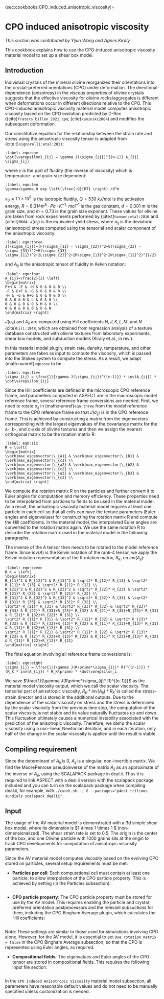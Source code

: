 (sec:cookbooks:CPO_induced_anisotropic_viscosity)=
# CPO induced anisotropic viscosity

*This section was contributed by Yijun Wang and Ágnes Király.*

This cookbook explains how to use the CPO-induced anisotropic viscosity material model to set up a shear box model.

## Introduction

Individual crystals of the mineral olivine reorganized their orientations into the crystal-preferred orientations (CPO) under deformation. The directional-dependence (anisotropy) in the viscous properties of olivine crystals suggests that the effective viscosity for olivine rocks/aggregates is different when deformations occur in different directions relative to the CPO. This CPO-induced anisotropic viscosity material model computes anisotropic viscosity based on the CPO evolution predicted by D-Rex ({cite}`fraters_billen_2021_cpo`; {cite}`kaminski2004`) and modifies the subsequent deformation.

Our constitutive equation for the relationship between the strain rate and stress using the anisotropic viscosity tensor is adapted from {cite:t}`signorelli:etal:2021`:

```{math}
:label: eqn:one
\dot{\varepsilon}_{ij} = \gamma J(\sigma_{ij})^{(n-1)} A_{ij} \sigma_{ij}
```

where $\gamma$ is the part of fluidity (the inverse of viscosity) which is temperature- and grain-size dependent:

```{math}
:label: eqn:two
\gamma=\gamma_0 exp \left(\frac{-Q}{RT} \right) /d^m
```

$\gamma_0=1.1\times 10^{5}$ is the isotropic fluidity, $Q=530$ $kJ/mol$ is the activation energy, $R=8.314 m^3 \cdot Pa \cdot K^{−1} \cdot$ $mol^{−1}$ is the gas constant, $d=0.001$ $m$ is the grain size, and $m=0.73$ is the grain size exponent. These values for olivine are taken from rock experiments performed by {cite:t}`hansen:etal:2016` and {cite:t}`HK04`. $J(\sigma_{ij})$ is the equivalent yield stress, where $\sigma_{ij}$ is the deviatoric (anisotropic) stress computed using the tensorial and scalar component of the anisotropic viscosity:

```{math}
:label: eqn:three
J(\sigma_{ij})=(F(\sigma_{11} - \sigma_{22})^2+G(\sigma_{22} - \sigma_{33})^2+H(\sigma_{33} - \sigma_{11})^2+2L\sigma_{23}^2+2M\sigma_{13}^2+2N\sigma_{12}^2)^{1/2}
```

and $A_{ij}$ is the anisotropic tensor of fluidity in Kelvin notation:

```{math}
:label: eqn:four
A_{ij}=\frac{2}{3} \left[
\begin{matrix}
F+H & -F & -H & 0 & 0 & 0 \\
-F & G+F & -G & 0 & 0 & 0 \\
-H & -G & H+G & 0 & 0 & 0 \\
0 & 0 & 0 & L & 0 & 0 \\
0 & 0 & 0 & 0 & M & 0 \\
0 & 0 & 0 & 0 & 0 & N
\end{matrix} \right]
```

$J(\sigma_{ij})$ and $A_{ij}$ are computed using Hill coefficients $H, J, K, L, M,$ and $N$ {cite}`hill:1948`, which are obtained from regression analysis of a texture database constructed with olivine textures from laboratory experiments, shear box models, and subduction models (Kiraly et al., in rev.).

In this material model plugin, strain rate, density, temperature, and other parameters are taken as input to compute the viscosity, which is passed into the Stokes system to compute the stress. As a result, we adapt {math:numref}`eqn:one` to be:

```{math}
:label: eqn:five
\sigma_{ij} = \frac{1}{\gamma J(\sigma_{ij})^{(n-1)}} * inv(A_{ij}) * \dot\varepsilon_{ij}
```

Since the Hill coefficients are defined in the microscopic CPO reference frame, and parameters computed in ASPECT are in the macroscopic model reference frame, several reference frame conversions are needed. First, we need to rotate $\sigma_{ij}$ in {math:numref}`eqn:three` from the model reference frame to the CPO reference frame so that $J(\sigma_{ij})$ is in the CPO reference frame. This is achieved by constructing a matrix from the eigenvectors corresponding with the largest eigenvalues of the covariance matrix for the a-, b-, and c-axis of olivine textures and then we assign the nearest orthogonal matrix to be the rotation matrix R:

```{math}
:label: eqn:six
R = \left[
\begin{matrix}
\verb|max_eigenvector|\_{a1} & \verb|max_eigenvector|\_{b1} & \verb|max_eigenvector|\_{c1} \\
\verb|max_eigenvector|\_{a2} & \verb|max_eigenvector|\_{b2} & \verb|max_eigenvector|\_{c2} \\
\verb|max_eigenvector|\_{a3} & \verb|max_eigenvector|\_{b3} & \verb|max_eigenvector|\_{c3} \\
\end{matrix} \right]
```

We compute the rotation matrix R on the particles and further convert it to Euler angles for computation and memory efficiency. These properties need to be interpolated from particles to fields to be used in the material model. As a result, the anisotropic viscosity material model requires at least one particle in each cell so that all cells can have the texture parameters (Euler angles and eigenvalues) for constructing the rotation matrix R and compute the Hill coefficients. In the material model, the interpolated Euler angles are converted to the rotation matrix again. We use the same notation R to describe the rotation matrix used in the material model in the following paragraphs.

The inverse of the A tensor then needs to be rotated to the model reference frame. Since $inv(A)$ is the Kelvin notation of the rank-4 tensor, we apply the Kelvin notation representation of the R rotation matrix, $R_K$, on $inv(A_{ij})$:

```{math}
:label: eqn:seven
R_K = \left[
\begin{matrix}
R_{11}^2 & R_{12}^2 & R_{13}^2 & \sqrt2* R_{12}* R_{13} & \sqrt2* R_{11}* R_{13} & \sqrt2* R_{11}* R_{12} \\
R_{21}^2 & R_{22}^2 & R_{23}^2 & \sqrt2* R_{22}* R_{23} & \sqrt2* R_{21}* R_{23} & \sqrt2* R_{21}* R_{22} \\
R_{31}^2 & R_{32}^2 & R_{33}^2 & \sqrt2* R_{32}* R_{33} & \sqrt2* R_{31}* R_{33} & \sqrt2* R_{31}* R_{32} \\
\sqrt2* R_{21}* R_{31} & \sqrt2* R_{23}* R_{32} & \sqrt2* R_{23}* R_{33} & R_{22}* R_{33}+R_{23}* R_{32} & R_{21}* R_{33}+R_{23}* R_{31} & R_{21}* R_{32}+R_{22}* R_{31} \\
\sqrt2* R_{11}* R_{31} & \sqrt2* R_{12}* R_{32} & \sqrt2* R_{13}* R_{33} & R_{12}* R_{33}+R_{13}* R_{32} & R_{11}* R_{33}+R_{13}* R_{31} & R_{11}* R_{32}+R_{12}* R_{31} \\
\sqrt2* R_{11}* R_{21} & \sqrt2* R_{12}* R_{22} & \sqrt2* R_{13}* R_{23} & R_{12}* R_{23}+R_{13}* R_{22} & R_{11}* R_{23}+R_{13}* R_{32} & R_{11}* R_{22}+R_{12}* R_{21}
\end{matrix} \right]
```

The final equation involving all reference frame conversions is:

```{math}
:label: eqn:eight
\sigma_{ij} = \frac{1}{\gamma J(R\prime*\sigma_{ij}* R)^{(n-1)}} * (R_K * inv(A_{ij}) * R_K\prime) * \dot\varepsilon_i
```

We save $\frac{1}{\gamma J(R\prime*\sigma_{ij}* R)^{(n-1)}}$ as the material model viscosity output, which we call the scalar viscosity. The tensorial part of anisotropic viscosity, $R_K * inv(A_{ij}) * R_K\prime$ is called the stress-strain director and is stored in the additional outputs. Due to the dependence of the scalar viscosity on stress and the stress is determined by the scalar viscosity from the previous time step, the computation of the scalar viscosity is not stable and its value naturally fluctuates up and down. This fluctuation ultimately causes a numerical instability associated with the prediction of the anisotropic viscosity. Therefore, we damp the scalar viscosity using a non-linear Newtonian iteration, and in each iteration, only half of the change in the scalar viscosity is applied until the result is stable.



## Compiling requirement

Since the determinant of $A_{ij}$ is 0, $A_{ij}$ is a singular, non-invertible matrix. We find the MoorePenrose pseudoinverse of the matrix $A_{ij}$ as an approximate of the inverse of $A_{ij}$, using the SCALAPACK package in deal.ii. Thus it is required to link ASPECT with a deal.ii version with the scalapack package included and you can turn on the scalapack package when compiling deal.ii, for example, with `./candi.sh -j 8 --packages="p4est trilinos sundials scalapack dealii"`.

## Input

The usage of the AV material model is demonstrated with a 3d simple shear box model, where its dimension is $1 \times 1 \times 1 $ (non-dimensionalized). The shear strain rate is set to
$0.5$. The origin is the center of the box, and one Olivine particle with 1000 grains sits at the origin to track CPO developments for computation of anisotropic viscosity parameters.

Since the AV material model computes viscosity based on the evolving CPO stored on particles, several setup requirements must be met:

- **Particles per cell**: Each computational cell must contain at least one particle, to allow interpolation of the CPO particle property. This is achieved by setting (in the Particles subsection):

```{literalinclude} min_particles_per_cell.part.prm
```

- **CPO particle property**: The CPO particle property must be stored for use by the AV model. This requires enabling the particle and crystal preferred orientation postprocessors and the relevant subsuctions for them, including the CPO Bingham Average plugin, which calculates the Hill coefficients:

```{literalinclude} cpo_particle_property.part.prm
```

Note: These settings are similar to those used for simulations involving CPO alone. However, for the AV model, it is essential to set `Use rotation matrix = false` in the CPO Bingham Average subsection, so that the CPO is represented using Euler angles, as required.

- **Compositional fields**: The eigenvalues and Euler angles of the CPO tensor are stored in compositional fields. This requires the following input file section:

```{literalinclude} compositional_field.part.prm
```

In the `CPO induced Anisotropic Viscosity` material model subsection, all parameters have reasonable default values and do not need to be manually specified unless customization is needed.
